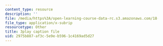 ```yaml
---
content_type: resource
description: ''
file: /media/https%3A/open-learning-course-data-rc.s3.amazonaws.com/18-02sc-multivariable-calculus-fall-2010/2975b887af3c5e9eb5961c4169ad5d27_HyqBcD_e_Uw.vtt
file_type: application/x-subrip
resourcetype: Other
title: 3play caption file
uid: 2975b887-af3c-5e9e-b596-1c4169ad5d27
---
```

